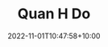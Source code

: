 ---
title: "Quan H Do"
date: 2022-11-01T10:47:58+10:00
image: "assets/img/team/guy-1-circ.png"
jobtitle: "RA"
collaboration: student
linkedinurl: "https://www.linkedin.com/"
url: "https://www.khoadoan.me/team"
areas: Uncertainty Estimation
promoted: true
faculty: false
research_assistant: true
urop_assistant: false
phd_student: false
weight: 8
current: true
---